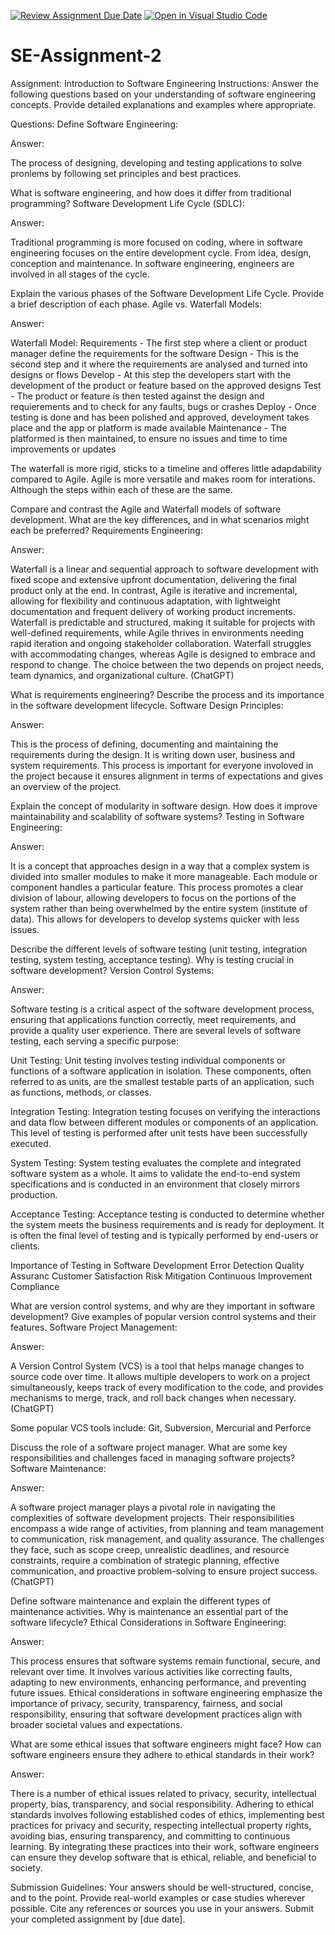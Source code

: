 [![Review Assignment Due Date](https://classroom.github.com/assets/deadline-readme-button-24ddc0f5d75046c5622901739e7c5dd533143b0c8e959d652212380cedb1ea36.svg)](https://classroom.github.com/a/-ucQIGTc)
[![Open in Visual Studio Code](https://classroom.github.com/assets/open-in-vscode-718a45dd9cf7e7f842a935f5ebbe5719a5e09af4491e668f4dbf3b35d5cca122.svg)](https://classroom.github.com/online_ide?assignment_repo_id=15214232&assignment_repo_type=AssignmentRepo)
# SE-Assignment-2
Assignment: Introduction to Software Engineering
Instructions:
Answer the following questions based on your understanding of software engineering concepts. Provide detailed explanations and examples where appropriate.

Questions:
Define Software Engineering:

Answer:

The process of designing, developing and testing applications to solve pronlems by following set principles and best practices.

What is software engineering, and how does it differ from traditional programming?
Software Development Life Cycle (SDLC):

Answer:

Traditional programming is more focused on coding, where in software engineering focuses on the entire development cycle. From idea, design, conception and maintenance. In software engineering, engineers are involved in all stages of the cycle.

Explain the various phases of the Software Development Life Cycle. Provide a brief description of each phase.
Agile vs. Waterfall Models:

Answer:

Waterfall Model:
Requirements - The first step where a client or product manager define the requirements for the software
Design - This is the second step and it where the requirements are analysed and turned into designs or flows 
Develop - At this step the developers start with the development of the product or feature based on the approved designs 
Test - The product or feature is then tested against the design and requierements and to check for any faults, bugs or crashes 
Deploy - Once testing is done and has been polished and approved, develoyment takes place and the app or platform is made available 
Maintenance - The platformed is then maintained, to ensure no issues and time to time improvements or updates 

The waterfall is more rigid, sticks to a timeline and offeres little adapdability compared to Agile. Agile is more versatile and makes room for interations. Although the steps within each of these are the same.

Compare and contrast the Agile and Waterfall models of software development. What are the key differences, and in what scenarios might each be preferred?
Requirements Engineering:

Answer:

Waterfall is a linear and sequential approach to software development with fixed scope and extensive upfront documentation, delivering the final product only at the end. In contrast, Agile is iterative and incremental, allowing for flexibility and continuous adaptation, with lightweight documentation and frequent delivery of working product increments. Waterfall is predictable and structured, making it suitable for projects with well-defined requirements, while Agile thrives in environments needing rapid iteration and ongoing stakeholder collaboration. Waterfall struggles with accommodating changes, whereas Agile is designed to embrace and respond to change. The choice between the two depends on project needs, team dynamics, and organizational culture. (ChatGPT)

What is requirements engineering? Describe the process and its importance in the software development lifecycle.
Software Design Principles:

Answer:

This is the process of defining, documenting and maintaining the requirements during the design. It is writing down user, business and system requirements. This process is important for everyone involoved in the project because it ensures alignment in terms of expectations and gives an overview of the project.

Explain the concept of modularity in software design. How does it improve maintainability and scalability of software systems?
Testing in Software Engineering:

Answer:

It is a concept that approaches design in a way that a complex system is divided into smaller modules to make it more manageable. Each module or component handles a particular feature. This process promotes a clear division of labour, allowing developers to focus on the portions of the system rather than being overwhelmed by the entire system (institute  of data). This allows for developers to develop systems quicker with less issues. 

Describe the different levels of software testing (unit testing, integration testing, system testing, acceptance testing). Why is testing crucial in software development?
Version Control Systems:

Answer:

Software testing is a critical aspect of the software development process, ensuring that applications function correctly, meet requirements, and provide a quality user experience. There are several levels of software testing, each serving a specific purpose:

Unit Testing: Unit testing involves testing individual components or functions of a software application in isolation. These components, often referred to as units, are the smallest testable parts of an application, such as functions, methods, or classes.

Integration Testing: Integration testing focuses on verifying the interactions and data flow between different modules or components of an application. This level of testing is performed after unit tests have been successfully executed.

System Testing: System testing evaluates the complete and integrated software system as a whole. It aims to validate the end-to-end system specifications and is conducted in an environment that closely mirrors production.

Acceptance Testing: Acceptance testing is conducted to determine whether the system meets the business requirements and is ready for deployment. It is often the final level of testing and is typically performed by end-users or clients.

Importance of Testing in Software Development
Error Detection
Quality Assuranc
Customer Satisfaction
Risk Mitigation
Continuous Improvement
Compliance

What are version control systems, and why are they important in software development? Give examples of popular version control systems and their features.
Software Project Management:

Answer:

A Version Control System (VCS) is a tool that helps manage changes to source code over time. It allows multiple developers to work on a project simultaneously, keeps track of every modification to the code, and provides mechanisms to merge, track, and roll back changes when necessary. (ChatGPT)

Some popular VCS tools include:  Git, Subversion, Mercurial and Perforce

Discuss the role of a software project manager. What are some key responsibilities and challenges faced in managing software projects?
Software Maintenance:

Answer:

A software project manager plays a pivotal role in navigating the complexities of software development projects. Their responsibilities encompass a wide range of activities, from planning and team management to communication, risk management, and quality assurance. The challenges they face, such as scope creep, unrealistic deadlines, and resource constraints, require a combination of strategic planning, effective communication, and proactive problem-solving to ensure project success. (ChatGPT)

Define software maintenance and explain the different types of maintenance activities. Why is maintenance an essential part of the software lifecycle?
Ethical Considerations in Software Engineering:

Answer:

This process ensures that software systems remain functional, secure, and relevant over time. It involves various activities like correcting faults, adapting to new environments, enhancing performance, and preventing future issues. Ethical considerations in software engineering emphasize the importance of privacy, security, transparency, fairness, and social responsibility, ensuring that software development practices align with broader societal values and expectations.

What are some ethical issues that software engineers might face? How can software engineers ensure they adhere to ethical standards in their work?

Answer:

There is a number of ethical issues related to privacy, security, intellectual property, bias, transparency, and social responsibility. Adhering to ethical standards involves following established codes of ethics, implementing best practices for privacy and security, respecting intellectual property rights, avoiding bias, ensuring transparency, and committing to continuous learning. By integrating these practices into their work, software engineers can ensure they develop software that is ethical, reliable, and beneficial to society.

Submission Guidelines:
Your answers should be well-structured, concise, and to the point.
Provide real-world examples or case studies wherever possible.
Cite any references or sources you use in your answers.
Submit your completed assignment by [due date].
